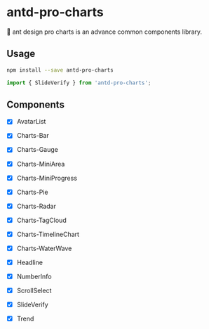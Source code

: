 # antd-pro-charts
🐜 ant design pro charts is an advance common components library.

## Usage

```bash
npm install --save antd-pro-charts
```

```javascript
import { SlideVerify } from 'antd-pro-charts';
```

## Components

- [x] AvatarList
- [x] Charts-Bar
- [x] Charts-Gauge
- [x] Charts-MiniArea
- [x] Charts-MiniProgress
- [x] Charts-Pie
- [x] Charts-Radar
- [x] Charts-TagCloud
- [x] Charts-TimelineChart
- [x] Charts-WaterWave
- [x] Headline
- [x] NumberInfo
- [x] ScrollSelect
- [x] SlideVerify
- [x] Trend


